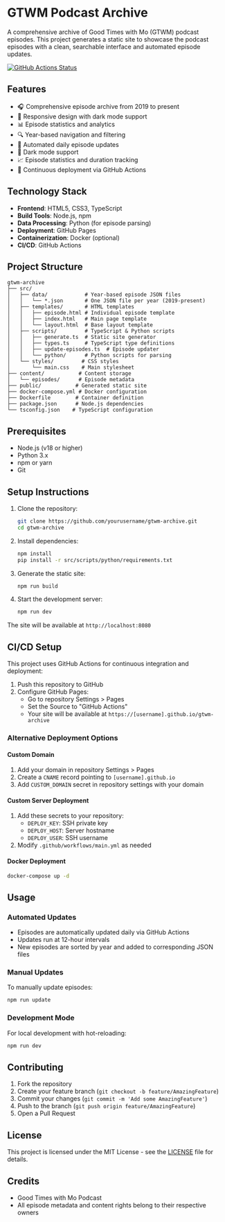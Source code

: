 # GTWM Podcast Archive

A comprehensive archive of Good Times with Mo (GTWM) podcast episodes. This project generates a static site to showcase the podcast episodes with a clean, searchable interface and automated episode updates.

[![GitHub Actions Status](https://github.com/kutsaratinidor/gtwm-archive/workflows/CI/CD%20and%20Episode%20Updates/badge.svg)](https://github.com/kutsaratinidor/gtwm-archive/actions)

## Features

- 🎧 Comprehensive episode archive from 2019 to present
- 📱 Responsive design with dark mode support
- 📊 Episode statistics and analytics
- 🔍 Year-based navigation and filtering
- 🤖 Automated daily episode updates
- 🌙 Dark mode support
- 📈 Episode statistics and duration tracking
- 🔄 Continuous deployment via GitHub Actions

## Technology Stack

- **Frontend**: HTML5, CSS3, TypeScript
- **Build Tools**: Node.js, npm
- **Data Processing**: Python (for episode parsing)
- **Deployment**: GitHub Pages
- **Containerization**: Docker (optional)
- **CI/CD**: GitHub Actions

## Project Structure

```
gtwm-archive
├── src/
│   ├── data/            # Year-based episode JSON files
│   │   └── *.json       # One JSON file per year (2019-present)
│   ├── templates/       # HTML templates
│   │   ├── episode.html # Individual episode template
│   │   ├── index.html   # Main page template
│   │   └── layout.html  # Base layout template
│   ├── scripts/         # TypeScript & Python scripts
│   │   ├── generate.ts  # Static site generator
│   │   ├── types.ts     # TypeScript type definitions
│   │   ├── update-episodes.ts  # Episode updater
│   │   └── python/      # Python scripts for parsing
│   └── styles/         # CSS styles
│       └── main.css    # Main stylesheet
├── content/           # Content storage
│   └── episodes/      # Episode metadata
├── public/           # Generated static site
├── docker-compose.yml # Docker configuration
├── Dockerfile        # Container definition
├── package.json      # Node.js dependencies
└── tsconfig.json    # TypeScript configuration
```

## Prerequisites

- Node.js (v18 or higher)
- Python 3.x
- npm or yarn
- Git

## Setup Instructions

1. Clone the repository:
   ```bash
   git clone https://github.com/yourusername/gtwm-archive.git
   cd gtwm-archive
   ```

2. Install dependencies:
   ```bash
   npm install
   pip install -r src/scripts/python/requirements.txt
   ```

3. Generate the static site:
   ```bash
   npm run build
   ```

4. Start the development server:
   ```bash
   npm run dev
   ```

The site will be available at `http://localhost:8080`

## CI/CD Setup

This project uses GitHub Actions for continuous integration and deployment:

1. Push this repository to GitHub
2. Configure GitHub Pages:
   - Go to repository Settings > Pages
   - Set the Source to "GitHub Actions"
   - Your site will be available at `https://[username].github.io/gtwm-archive`

### Alternative Deployment Options

#### Custom Domain
1. Add your domain in repository Settings > Pages
2. Create a `CNAME` record pointing to `[username].github.io`
3. Add `CUSTOM_DOMAIN` secret in repository settings with your domain

#### Custom Server Deployment
1. Add these secrets to your repository:
   - `DEPLOY_KEY`: SSH private key
   - `DEPLOY_HOST`: Server hostname
   - `DEPLOY_USER`: SSH username
2. Modify `.github/workflows/main.yml` as needed

#### Docker Deployment
```bash
docker-compose up -d
```

## Usage

### Automated Updates
- Episodes are automatically updated daily via GitHub Actions
- Updates run at 12-hour intervals
- New episodes are sorted by year and added to corresponding JSON files

### Manual Updates
To manually update episodes:
```bash
npm run update
```

### Development Mode
For local development with hot-reloading:
```bash
npm run dev
```

## Contributing

1. Fork the repository
2. Create your feature branch (`git checkout -b feature/AmazingFeature`)
3. Commit your changes (`git commit -m 'Add some AmazingFeature'`)
4. Push to the branch (`git push origin feature/AmazingFeature`)
5. Open a Pull Request

## License

This project is licensed under the MIT License - see the [LICENSE](LICENSE) file for details.

## Credits

- Good Times with Mo Podcast
- All episode metadata and content rights belong to their respective owners
